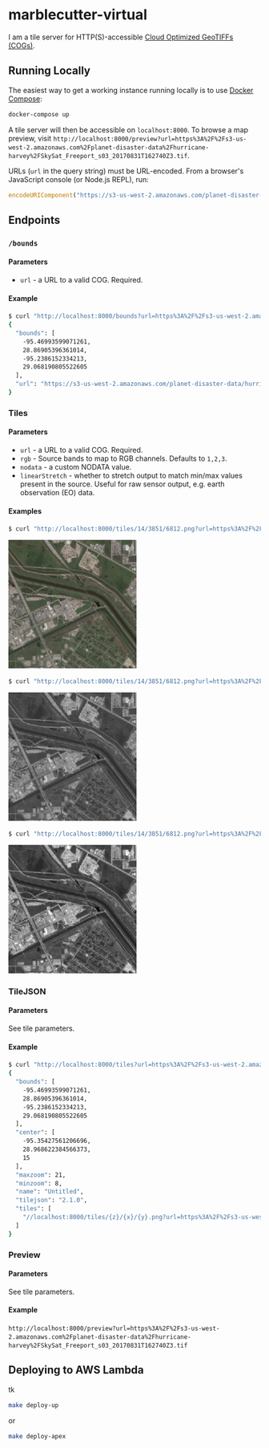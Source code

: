 # marblecutter-virtual

I am a tile server for HTTP(S)-accessible [Cloud Optimized GeoTIFFs
(COGs)](http://www.cogeo.org/).

## Running Locally

The easiest way to get a working instance running locally is to use [Docker
Compose](https://docs.docker.com/compose/):

```bash
docker-compose up
```

A tile server will then be accessible on `localhost:8000`. To browse a map
preview, visit
`http://localhost:8000/preview?url=https%3A%2F%2Fs3-us-west-2.amazonaws.com%2Fplanet-disaster-data%2Fhurricane-harvey%2FSkySat_Freeport_s03_20170831T162740Z3.tif`.

URLs (`url` in the query string) must be URL-encoded. From a browser's
JavaScript console (or Node.js REPL), run:

```javascript
encodeURIComponent("https://s3-us-west-2.amazonaws.com/planet-disaster-data/hurricane-harvey/SkySat_Freeport_s03_20170831T162740Z3.tif")
```

## Endpoints

### `/bounds`

#### Parameters

* `url` - a URL to a valid COG. Required.

#### Example

```bash
$ curl "http://localhost:8000/bounds?url=https%3A%2F%2Fs3-us-west-2.amazonaws.com%2Fplanet-disaster-data%2Fhurricane-harvey%2FSkySat_Freeport_s03_20170831T162740Z3.tif"
{
  "bounds": [
    -95.46993599071261,
    28.86905396361014,
    -95.2386152334213,
    29.068190805522605
  ],
  "url": "https://s3-us-west-2.amazonaws.com/planet-disaster-data/hurricane-harvey/SkySat_Freeport_s03_20170831T162740Z3.tif"
}
```

### Tiles

#### Parameters

* `url` - a URL to a valid COG. Required.
* `rgb` - Source bands to map to RGB channels. Defaults to `1,2,3`.
* `nodata` - a custom NODATA value.
* `linearStretch` - whether to stretch output to match min/max values present in
  the source. Useful for raw sensor output, e.g. earth observation (EO) data.

#### Examples

```bash
$ curl "http://localhost:8000/tiles/14/3851/6812.png?url=https%3A%2F%2Fs3-us-west-2.amazonaws.com%2Fplanet-disaster-data%2Fhurricane-harvey%2FSkySat_Freeport_s03_20170831T162740Z3.tif" | imgcat
```

![RGB](docs/rgb.png)

```bash
$ curl "http://localhost:8000/tiles/14/3851/6812.png?url=https%3A%2F%2Fs3-us-west-2.amazonaws.com%2Fplanet-disaster-data%2Fhurricane-harvey%2FSkySat_Freeport_s03_20170831T162740Z3.tif&rgb=1,1,1" | imgcat
```

![greyscale](docs/greyscale.png)

```bash
$ curl "http://localhost:8000/tiles/14/3851/6812.png?url=https%3A%2F%2Fs3-us-west-2.amazonaws.com%2Fplanet-disaster-data%2Fhurricane-harvey%2FSkySat_Freeport_s03_20170831T162740Z3.tif&rgb=1,1,1&linearStretch=true" | imgcat
```

![greyscale stretched](docs/greyscale_stretched.png)

### TileJSON

#### Parameters

See tile parameters.

#### Example

```bash
$ curl "http://localhost:8000/tiles?url=https%3A%2F%2Fs3-us-west-2.amazonaws.com%2Fplanet-disaster-data%2Fhurricane-harvey%2FSkySat_Freeport_s03_20170831T162740Z3.tif"
{
  "bounds": [
    -95.46993599071261,
    28.86905396361014,
    -95.2386152334213,
    29.068190805522605
  ],
  "center": [
    -95.35427561206696,
    28.968622384566373,
    15
  ],
  "maxzoom": 21,
  "minzoom": 8,
  "name": "Untitled",
  "tilejson": "2.1.0",
  "tiles": [
    "//localhost:8000/tiles/{z}/{x}/{y}.png?url=https%3A%2F%2Fs3-us-west-2.amazonaws.com%2Fplanet-disaster-data%2Fhurricane-harvey%2FSkySat_Freeport_s03_20170831T162740Z3.tif"
  ]
}
```

### Preview

#### Parameters

See tile parameters.

#### Example

`http://localhost:8000/preview?url=https%3A%2F%2Fs3-us-west-2.amazonaws.com%2Fplanet-disaster-data%2Fhurricane-harvey%2FSkySat_Freeport_s03_20170831T162740Z3.tif`

## Deploying to AWS Lambda

tk

```bash
make deploy-up
```

or

```bash
make deploy-apex
```
